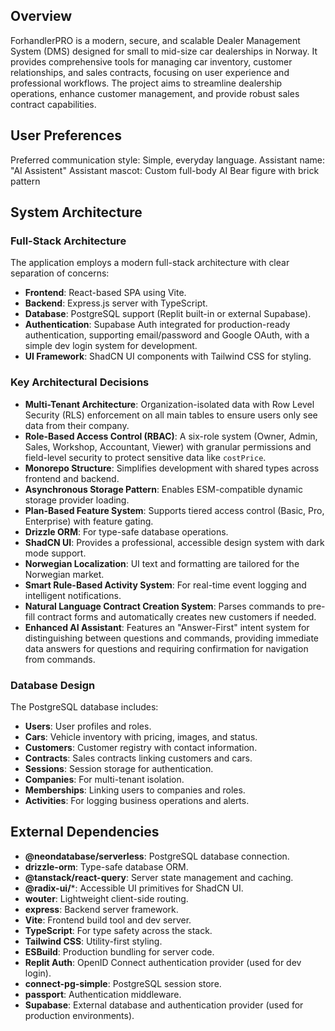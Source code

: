 ## Overview

ForhandlerPRO is a modern, secure, and scalable Dealer Management System (DMS) designed for small to mid-size car dealerships in Norway. It provides comprehensive tools for managing car inventory, customer relationships, and sales contracts, focusing on user experience and professional workflows. The project aims to streamline dealership operations, enhance customer management, and provide robust sales contract capabilities.

## User Preferences

Preferred communication style: Simple, everyday language.
Assistant name: "AI Assistent"
Assistant mascot: Custom full-body AI Bear figure with brick pattern

## System Architecture

### Full-Stack Architecture
The application employs a modern full-stack architecture with clear separation of concerns:
- **Frontend**: React-based SPA using Vite.
- **Backend**: Express.js server with TypeScript.
- **Database**: PostgreSQL support (Replit built-in or external Supabase).
- **Authentication**: Supabase Auth integrated for production-ready authentication, supporting email/password and Google OAuth, with a simple dev login system for development.
- **UI Framework**: ShadCN UI components with Tailwind CSS for styling.

### Key Architectural Decisions
- **Multi-Tenant Architecture**: Organization-isolated data with Row Level Security (RLS) enforcement on all main tables to ensure users only see data from their company.
- **Role-Based Access Control (RBAC)**: A six-role system (Owner, Admin, Sales, Workshop, Accountant, Viewer) with granular permissions and field-level security to protect sensitive data like `costPrice`.
- **Monorepo Structure**: Simplifies development with shared types across frontend and backend.
- **Asynchronous Storage Pattern**: Enables ESM-compatible dynamic storage provider loading.
- **Plan-Based Feature System**: Supports tiered access control (Basic, Pro, Enterprise) with feature gating.
- **Drizzle ORM**: For type-safe database operations.
- **ShadCN UI**: Provides a professional, accessible design system with dark mode support.
- **Norwegian Localization**: UI text and formatting are tailored for the Norwegian market.
- **Smart Rule-Based Activity System**: For real-time event logging and intelligent notifications.
- **Natural Language Contract Creation System**: Parses commands to pre-fill contract forms and automatically creates new customers if needed.
- **Enhanced AI Assistant**: Features an "Answer-First" intent system for distinguishing between questions and commands, providing immediate data answers for questions and requiring confirmation for navigation from commands.

### Database Design
The PostgreSQL database includes:
- **Users**: User profiles and roles.
- **Cars**: Vehicle inventory with pricing, images, and status.
- **Customers**: Customer registry with contact information.
- **Contracts**: Sales contracts linking customers and cars.
- **Sessions**: Session storage for authentication.
- **Companies**: For multi-tenant isolation.
- **Memberships**: Linking users to companies and roles.
- **Activities**: For logging business operations and alerts.

## External Dependencies

- **@neondatabase/serverless**: PostgreSQL database connection.
- **drizzle-orm**: Type-safe database ORM.
- **@tanstack/react-query**: Server state management and caching.
- **@radix-ui/***: Accessible UI primitives for ShadCN UI.
- **wouter**: Lightweight client-side routing.
- **express**: Backend server framework.
- **Vite**: Frontend build tool and dev server.
- **TypeScript**: For type safety across the stack.
- **Tailwind CSS**: Utility-first styling.
- **ESBuild**: Production bundling for server code.
- **Replit Auth**: OpenID Connect authentication provider (used for dev login).
- **connect-pg-simple**: PostgreSQL session store.
- **passport**: Authentication middleware.
- **Supabase**: External database and authentication provider (used for production environments).